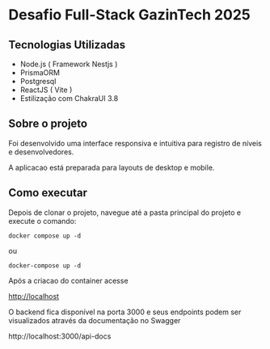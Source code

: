 # **Desafio Full-Stack GazinTech 2025**

## Tecnologias Utilizadas

- Node.js ( Framework Nestjs )
- PrismaORM
- Postgresql
- ReactJS ( Vite )
- Estilização com ChakraUI 3.8

## Sobre o projeto

Foi desenvolvido uma interface responsiva e intuitiva para registro de níveis e desenvolvedores.

A aplicacao está preparada para layouts de desktop e mobile.

## Como executar

Depois de clonar o projeto, navegue até a pasta principal do projeto e execute o comando:

`docker compose up -d`

ou

`docker-compose up -d`

Após a criacao do container acesse

[http://localhost](http://localhost)

O backend fica disponível na porta 3000 e seus endpoints podem ser visualizados através da documentação no Swagger

http://localhost:3000/api-docs
